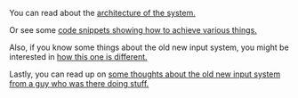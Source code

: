 You can read about the [architecture of the system.](https://github.com/Unity-Technologies/InputSystemX/wiki/Architecture)

Or see some [code snippets showing how to achieve various things.](https://github.com/Unity-Technologies/InputSystemX/wiki/How-Do-I...)

Also, if you know some things about the old new input system, you might be interested in [how this one is different.](https://github.com/Unity-Technologies/InputSystemX/wiki/Differences-to-the-Old-New-Input-System)

Lastly, you can read up on [some thoughts about the old new input system from a guy who was there doing stuff.](https://github.com/Unity-Technologies/InputSystemX/wiki/Old-New-Input-System-Postmortem)
